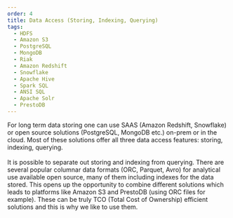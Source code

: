 ```yaml
---
order: 4
title: Data Access (Storing, Indexing, Querying)
tags: 
  - HDFS
  - Amazon S3
  - PostgreSQL
  - MongoDB
  - Riak
  - Amazon Redshift
  - Snowflake
  - Apache Hive
  - Spark SQL
  - ANSI SQL
  - Apache Solr
  - PrestoDB
---
```

For long term data storing one can use SAAS (Amazon Redshift, Snowflake) or open source solutions
(PostgreSQL, MongoDB etc.) on-prem or in the cloud. Most of these solutions offer all three data access
features: storing, indexing, querying.
<br><br>
It is possible to separate out storing and indexing from querying. There are several popular columnar 
data formats (ORC, Parquet, Avro) for analytical use available open source, many of them including 
indexes for the data stored. This opens up the opportunity to combine different solutions which leads to 
platforms like Amazon S3 and PrestoDB (using ORC files for example). These can be truly TCO 
(Total Cost of Ownership) efficient solutions and this is why we like to use them.